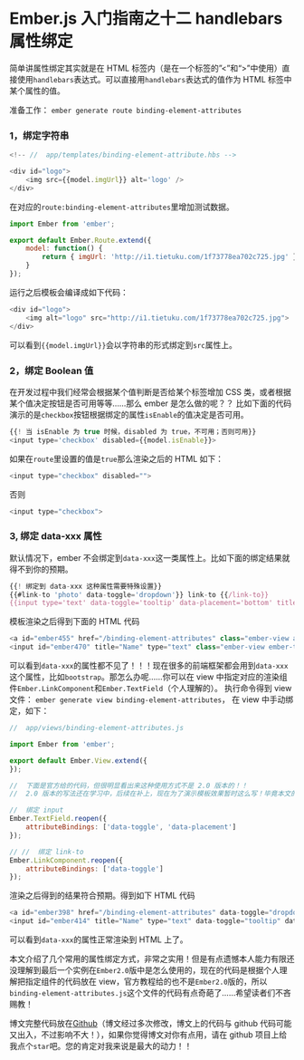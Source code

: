 # Ember.js 入门指南之十二 handlebars 属性绑定

简单讲属性绑定其实就是在 HTML 标签内（是在一个标签的”<”和“>”中使用）直接使用`handlebars`表达式。可以直接用`handlebars`表达式的值作为 HTML 标签中某个属性的值。

准备工作： `ember generate route binding-element-attributes`

### 1，绑定字符串

```js
<!-- //  app/templates/binding-element-attribute.hbs -->

<div id="logo">  
    <img src={{model.imgUrl}} alt='logo' />
</div> 
```

在对应的`route:binding-element-attributes`里增加测试数据。

```js
import Ember from 'ember';

export default Ember.Route.extend({  
    model: function() {
        return { imgUrl: 'http://i1.tietuku.com/1f73778ea702c725.jpg' };
    }
}); 
```

运行之后模板会编译成如下代码：

```js
<div id="logo">  
    <img alt="logo" src="http://i1.tietuku.com/1f73778ea702c725.jpg">
</div> 
```

可以看到`{{model.imgUrl}}`会以字符串的形式绑定到`src`属性上。

### 2，绑定 Boolean 值

在开发过程中我们经常会根据某个值判断是否给某个标签增加 CSS 类，或者根据某个值决定按钮是否可用等等……那么 ember 是怎么做的呢？？ 比如下面的代码演示的是`checkbox`按钮根据绑定的属性`isEnable`的值决定是否可用。

```js
{{! 当 isEnable 为 true 时候，disabled 为 true，不可用；否则可用}}
<input type='checkbox' disabled={{model.isEnable}}> 
```

如果在`route`里设置的值是`true`那么渲染之后的 HTML 如下：

```js
<input type="checkbox" disabled=""> 
```

否则

```js
<input type="checkbox"> 
```

### 3, 绑定 data-xxx 属性

默认情况下，ember 不会绑定到`data-xxx`这一类属性上。比如下面的绑定结果就得不到你的预期。

```js
{{! 绑定到 data-xxx 这种属性需要特殊设置}}
{{#link-to 'photo' data-toggle='dropdown'}} link-to {{/link-to}}
{{input type='text' data-toggle='tooltip' data-placement='bottom' title="Name"}} 
```

模板渲染之后得到下面的 HTML 代码

```js
<a id="ember455" href="/binding-element-attributes" class="ember-view active"> link-to </a>  
<input id="ember470" title="Name" type="text" class="ember-view ember-text-field"> 
```

可以看到`data-xxx`的属性都不见了！！！现在很多的前端框架都会用到`data-xxx`这个属性，比如`bootstrap`。那怎么办呢……你可以在 view 中指定对应的渲染组件`Ember.LinkComponent`和`Ember.TextField`（个人理解的）。 执行命令得到 view 文件：
`ember generate view binding-element-attributes`，
在 view 中手动绑定，如下：

```js
//  app/views/binding-element-attributes.js

import Ember from 'ember';

export default Ember.View.extend({  
});

//  下面是官方给的代码，但很明显看出来这种使用方式不是 2.0 版本的！！
//  2.0 版本的写法还在学习中，后续在补上，现在为了演示模板效果暂时这么写！毕竟本文的重点还是在模板属性的绑定上

//  绑定 input
Ember.TextField.reopen({  
    attributeBindings: ['data-toggle', 'data-placement']
});

// //  绑定 link-to
Ember.LinkComponent.reopen({  
    attributeBindings: ['data-toggle']
}); 
```

渲染之后得到的结果符合预期。得到如下 HTML 代码

```js
<a id="ember398" href="/binding-element-attributes" data-toggle="dropdown" class="ember-view active">link-to</a>  
<input id="ember414" title="Name" type="text" data-toggle="tooltip" data-placement="bottom" class="ember-view ember-text-field"> 
```

可以看到`data-xxx`的属性正常渲染到 HTML 上了。

本文介绍了几个常用的属性绑定方式，非常之实用！但是有点遗憾本人能力有限还没理解到最后一个实例在`Ember2.0`版中是怎么使用的，现在的代码是根据个人理解把指定组件的代码放在 view，官方教程给的也不是`Ember2.0`版的，所以`binding-element-attributes.js`这个文件的代码有点奇葩了……希望读者们不吝赐教！

博文完整代码放在[Github](https://github.com/ubuntuvim/my_emberjs_code)（博文经过多次修改，博文上的代码与 github 代码可能又出入，不过影响不大！），如果你觉得博文对你有点用，请在 github 项目上给我点个`star`吧。您的肯定对我来说是最大的动力！！
